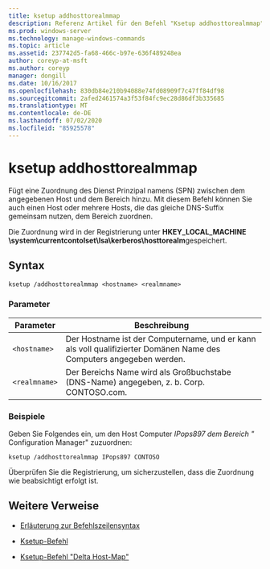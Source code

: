 ```yaml
---
title: ksetup addhosttorealmmap
description: Referenz Artikel für den Befehl "Ksetup addhosttorealmmap", mit dem eine SPN-Zuordnung (Service Principal Name) zwischen dem angegebenen Host und dem Bereich hinzugefügt wird.
ms.prod: windows-server
ms.technology: manage-windows-commands
ms.topic: article
ms.assetid: 237742d5-fa68-466c-b97e-636f489248ea
author: coreyp-at-msft
ms.author: coreyp
manager: dongill
ms.date: 10/16/2017
ms.openlocfilehash: 830db84e210b94088e74fd08909f7c47ff84df98
ms.sourcegitcommit: 2afed2461574a3f53f84fc9ec28d86df3b335685
ms.translationtype: MT
ms.contentlocale: de-DE
ms.lasthandoff: 07/02/2020
ms.locfileid: "85925578"
---
```

# <a name="ksetup-addhosttorealmmap"></a>ksetup addhosttorealmmap

Fügt eine Zuordnung des Dienst Prinzipal namens (SPN) zwischen dem angegebenen Host und dem Bereich hinzu. Mit diesem Befehl können Sie auch einen Host oder mehrere Hosts, die das gleiche DNS-Suffix gemeinsam nutzen, dem Bereich zuordnen.

Die Zuordnung wird in der Registrierung unter **HKEY_LOCAL_MACHINE \system\currentcontolset\lsa\kerberos\hosttorealm**gespeichert.

## <a name="syntax"></a>Syntax

```
ksetup /addhosttorealmmap <hostname> <realmname>
```

### <a name="parameters"></a>Parameter

| Parameter | Beschreibung |
| --------- |------------ |
| `<hostname>` | Der Hostname ist der Computername, und er kann als voll qualifizierter Domänen Name des Computers angegeben werden. |
| `<realmname>` | Der Bereichs Name wird als Großbuchstabe (DNS-Name) angegeben, z. b. Corp. CONTOSO.com. |

### <a name="examples"></a>Beispiele

Geben Sie Folgendes ein, um den Host Computer *IPops897* *dem Bereich "* Configuration Manager" zuzuordnen:

```
ksetup /addhosttorealmmap IPops897 CONTOSO
```

Überprüfen Sie die Registrierung, um sicherzustellen, dass die Zuordnung wie beabsichtigt erfolgt ist.

## <a name="additional-references"></a>Weitere Verweise

- [Erläuterung zur Befehlszeilensyntax](command-line-syntax-key.md)

- [Ksetup-Befehl](ksetup.md)

- [Ksetup-Befehl "Delta Host-Map"](ksetup-delhosttorealmmap.md)
